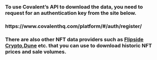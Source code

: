
<h3> To use Covalent’s API to download the data, you need to request for an authentication key from the site below. </h3>
<h3>https://www.covalenthq.com/platform/#/auth/register/</h3>
<h3> There are also other NFT data providers such as <a href="https://flipsidecrypto.xyz/" target="_blank">Flipside Crypto</a>,<a href="https://dune.xyz/browse/dashboards" target="_blank">Dune</a> etc. that you can use to download historic NFT prices and sale volumes. </h3>
